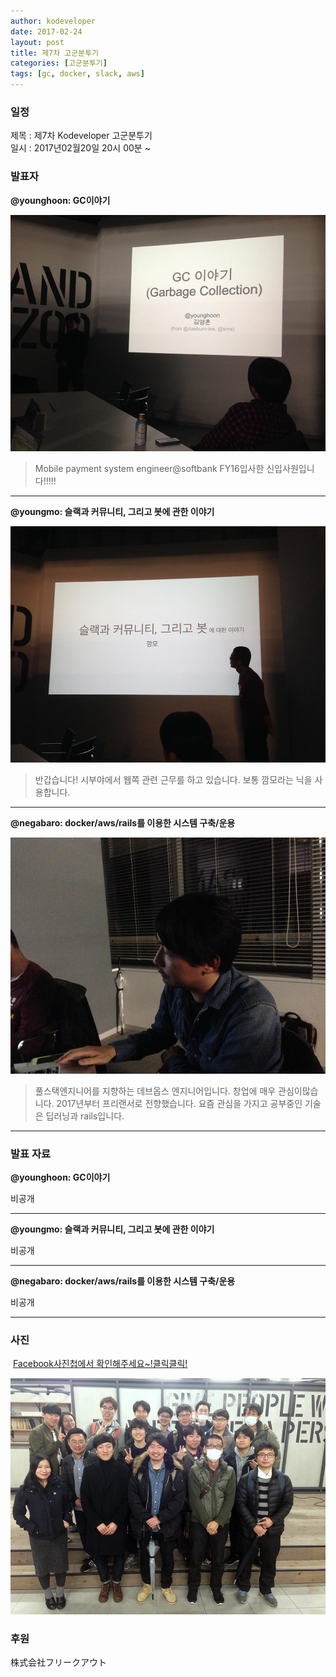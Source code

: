 ```yaml
---
author: kodeveloper
date: 2017-02-24
layout: post
title: 제7차 고군분투기
categories: [고군분투기]
tags: [gc, docker, slack, aws]
---
```


### 일정

제목 : 제7차 Kodeveloper 고군분투기  
일시 : 2017년02월20일 20시 00분 ~

### 발표자

**@younghoon: GC이야기**

![](/img/struggle/7/younghoon.jpg)

>Mobile payment system engineer@softbank FY16입사한 신입사원입니다!!!!!

---

**@youngmo: 슬랙과 커뮤니티, 그리고 봇에 관한 이야기**

![](/img/struggle/7/youngmo.jpg)

>반갑습니다! 시부야에서 웹쪽 관련 근무를 하고 있습니다. 보통 깜모라는 닉을 사용합니다.

---

**@negabaro: docker/aws/rails를 이용한 시스템 구축/운용**

![](/img/struggle/7/negabaro.jpg)

>풀스택엔지니어를 지향하는 데브옵스 엔지니어입니다. 창업에 매우 관심이많습니다. 2017년부터 프리랜서로 전향했습니다. 요즘 관심을 가지고 공부중인 기술은 딥러닝과 rails입니다.

---

### 발표 자료

**@younghoon: GC이야기**

비공개

---

**@youngmo: 슬랙과 커뮤니티, 그리고 봇에 관한 이야기**

비공개

---

**@negabaro: docker/aws/rails를 이용한 시스템 구축/운용**

비공개

---

### 사진

 [Facebook사진첩에서 확인해주세요~!클릭클릭!](https://www.facebook.com/media/set/?set=oa.1864623930449010&type=3)

![](/img/struggle/7/everyone.jpg)

### 후원

株式会社フリークアウト
